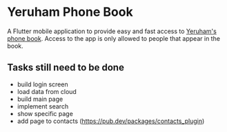 # Yeruham Phone Book

A Flutter mobile application to provide easy and fast access to [Yeruham's phone book](https://sites.google.com/site/yeruchamphonebook/). Access to the app is only allowed to people that appear in the book.

## Tasks still need to be done
- build login screen
- load data from cloud
- build main page
- implement search
- show specific page
- add page to contacts (https://pub.dev/packages/contacts_plugin)


